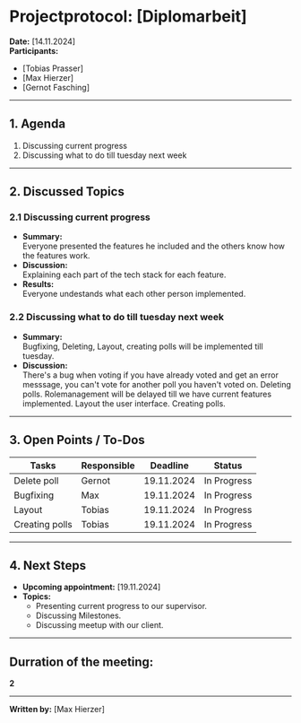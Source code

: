 # Projectprotocol: **[Diplomarbeit]**

**Date:** [14.11.2024]  
**Participants:**  
- [Tobias Prasser]  
- [Max Hierzer]  
- [Gernot Fasching]  

---

## 1. Agenda
1. Discussing current progress
2. Discussing what to do till tuesday next week

---

## 2. Discussed Topics
### 2.1 Discussing current progress
- **Summary:**  
  Everyone presented the features he included and the others know how the features work.
- **Discussion:**  
  Explaining each part of the tech stack for each feature.
- **Results:**  
  Everyone undestands what each other person implemented.

### 2.2 Discussing what to do till tuesday next week
- **Summary:**  
  Bugfixing, Deleting, Layout, creating polls will be implemented till tuesday. 
- **Discussion:**  
  There's a bug when voting if you have already voted and get an error messsage, you can't vote for another poll you haven't voted on.
  Deleting polls. 
  Rolemanagement will be delayed till we have current features implemented. 
  Layout the user interface.
  Creating polls.


---

## 3. Open Points / To-Dos
| Tasks              | Responsible    | Deadline       | Status       |
|--------------------|----------------|----------------|--------------|
| Delete poll        | Gernot         | 19.11.2024     | In Progress  |
| Bugfixing          | Max            | 19.11.2024     | In Progress  |
| Layout             | Tobias         | 19.11.2024     | In Progress  |
| Creating polls     | Tobias         | 19.11.2024     | In Progress  |

---

## 4. Next Steps
- **Upcoming appointment:** [19.11.2024]  
- **Topics:**  
  - Presenting current progress to our supervisor.
  - Discussing Milestones.
  - Discussing meetup with our client.

---

## Durration of the meeting:
 **2**

---

**Written by:** [Max Hierzer]
